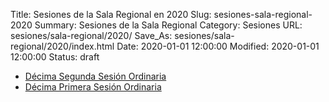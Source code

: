 Title: Sesiones de la Sala Regional en 2020
Slug: sesiones-sala-regional-2020
Summary: Sesiones de la Sala Regional
Category: Sesiones
URL: sesiones/sala-regional/2020/
Save_As: sesiones/sala-regional/2020/index.html
Date: 2020-01-01 12:00:00
Modified: 2020-01-01 12:00:00
Status: draft

- [Décima Segunda Sesión Ordinaria](decima-segunda-sesion-ordinaria/)
- [Décima Primera Sesión Ordinaria](decima-primera-sesion-ordinaria/)



